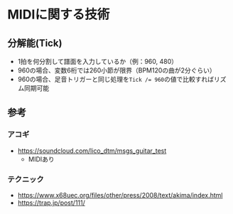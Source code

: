 # MIDIに関する技術
## 分解能(Tick)
- 1拍を何分割して譜面を入力しているか（例：960, 480）
- 960の場合、変数6桁では260小節が限界（BPM120の曲が2分ぐらい）
- 960の場合、足音トリガーと同じ処理を`Tick /= 960`の値で比較すればリズム同期可能
## 参考
### アコギ
- https://soundcloud.com/lico_dtm/msgs_guitar_test
  - MIDIあり
### テクニック
- https://www.x68uec.org/files/other/press/2008/text/akima/index.html
- https://trap.jp/post/111/
